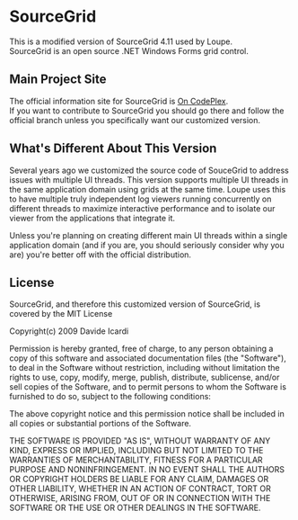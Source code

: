 SourceGrid
==========

This is a modified version of SourceGrid 4.11 used by Loupe.  
SourceGrid is an open source .NET Windows Forms grid control.

Main Project Site
-----------------

The official information site for SourceGrid is [On CodePlex](http://sourcegrid.codeplex.com/).  
If you want to contribute to SourceGrid you should go there and follow the official branch unless you
specifically want our customized version.

What's Different About This Version
-----------------------------------

Several years ago we customized the source code of SouceGrid to address issues with multiple UI threads. 
This version supports multiple UI threads in the same application domain using grids at the same time.
Loupe uses this to have multiple truly independent log viewers running concurrently on different threads
to maximize interactive performance and to isolate our viewer from the applications that integrate it.

Unless you're planning on creating different main UI threads within a single application domain (and 
if you are, you should seriously consider why you are) you're better off with the official distribution.

License
-------

SourceGrid, and therefore this customized version of SourceGrid, is covered by the MIT License

Copyright(c) 2009 Davide Icardi

Permission is hereby granted, free of charge, to any person obtaining a copy of this software and associated 
documentation files (the "Software"), to deal in the Software without restriction, including without limitation the 
rights to use, copy, modify, merge, publish, distribute, sublicense, and/or sell copies of the Software, and to 
permit persons to whom the Software is furnished to do so, subject to the following conditions:

The above copyright notice and this permission notice shall be included in all copies or substantial portions of the 
Software.

THE SOFTWARE IS PROVIDED "AS IS", WITHOUT WARRANTY OF ANY KIND, EXPRESS OR IMPLIED, INCLUDING 
BUT NOT LIMITED TO THE WARRANTIES OF MERCHANTABILITY, FITNESS FOR A PARTICULAR PURPOSE AND 
NONINFRINGEMENT. IN NO EVENT SHALL THE AUTHORS OR COPYRIGHT HOLDERS BE LIABLE FOR ANY CLAIM, 
DAMAGES OR OTHER LIABILITY, WHETHER IN AN ACTION OF CONTRACT, TORT OR OTHERWISE, ARISING FROM, 
OUT OF OR IN CONNECTION WITH THE SOFTWARE OR THE USE OR OTHER DEALINGS IN THE SOFTWARE.
